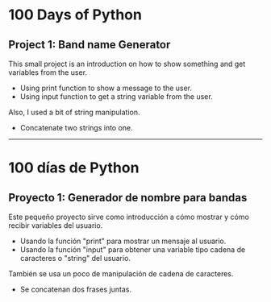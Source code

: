 # 100 Days of Python
## Project 1: Band name Generator

This small project is an introduction on how to show something and get variables from the user.
* Using print function to show a message to the user.
* Using input function to get a string variable from the user.

Also, I used a bit of string manipulation.
* Concatenate two strings into one.

------------------------------------------------------------------------------------------------------------------------------------

# 100 días de Python
## Proyecto 1: Generador de nombre para bandas
Este pequeño proyecto sirve como introducción a cómo mostrar y cómo recibir variables del usuario.
* Usando la función "print" para mostrar un mensaje al usuario.
* Usando la función "input" para obtener una variable tipo cadena de caracteres o "string" del usuario.

También se usa un poco de manipulación de cadena de caracteres.
* Se concatenan dos frases juntas.
